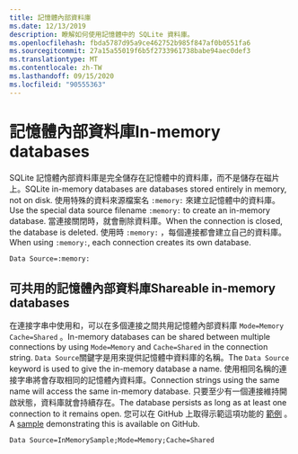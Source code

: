```yaml
---
title: 記憶體內部資料庫
ms.date: 12/13/2019
description: 瞭解如何使用記憶體中的 SQLite 資料庫。
ms.openlocfilehash: fbda5787d95a9ce462752b985f847af0b0551fa6
ms.sourcegitcommit: 27a15a55019f6b5f2733961738babe94aec0def3
ms.translationtype: MT
ms.contentlocale: zh-TW
ms.lasthandoff: 09/15/2020
ms.locfileid: "90555363"
---
```

# <a name="in-memory-databases"></a><span data-ttu-id="9688b-103">記憶體內部資料庫</span><span class="sxs-lookup"><span data-stu-id="9688b-103">In-memory databases</span></span>

<span data-ttu-id="9688b-104">SQLite 記憶體內部資料庫是完全儲存在記憶體中的資料庫，而不是儲存在磁片上。</span><span class="sxs-lookup"><span data-stu-id="9688b-104">SQLite in-memory databases are databases stored entirely in memory, not on disk.</span></span> <span data-ttu-id="9688b-105">使用特殊的資料來源檔案名 `:memory:` 來建立記憶體中的資料庫。</span><span class="sxs-lookup"><span data-stu-id="9688b-105">Use the special data source filename `:memory:` to create an in-memory database.</span></span> <span data-ttu-id="9688b-106">當連接關閉時，就會刪除資料庫。</span><span class="sxs-lookup"><span data-stu-id="9688b-106">When the connection is closed, the database is deleted.</span></span> <span data-ttu-id="9688b-107">使用時 `:memory:` ，每個連接都會建立自己的資料庫。</span><span class="sxs-lookup"><span data-stu-id="9688b-107">When using `:memory:`, each connection creates its own database.</span></span>

```connectionstring
Data Source=:memory:
```

## <a name="shareable-in-memory-databases"></a><span data-ttu-id="9688b-108">可共用的記憶體內部資料庫</span><span class="sxs-lookup"><span data-stu-id="9688b-108">Shareable in-memory databases</span></span>

<span data-ttu-id="9688b-109">在連接字串中使用和，可以在多個連接之間共用記憶體內部資料庫 `Mode=Memory` `Cache=Shared` 。</span><span class="sxs-lookup"><span data-stu-id="9688b-109">In-memory databases can be shared between multiple connections by using `Mode=Memory` and `Cache=Shared` in the connection string.</span></span> <span data-ttu-id="9688b-110">`Data Source`關鍵字是用來提供記憶體中資料庫的名稱。</span><span class="sxs-lookup"><span data-stu-id="9688b-110">The `Data Source` keyword is used to give the in-memory database a name.</span></span> <span data-ttu-id="9688b-111">使用相同名稱的連接字串將會存取相同的記憶體內資料庫。</span><span class="sxs-lookup"><span data-stu-id="9688b-111">Connection strings using the same name will access the same in-memory database.</span></span> <span data-ttu-id="9688b-112">只要至少有一個連接維持開啟狀態，資料庫就會持續存在。</span><span class="sxs-lookup"><span data-stu-id="9688b-112">The database persists as long as at least one connection to it remains open.</span></span> <span data-ttu-id="9688b-113">您可以在 GitHub 上取得示範這項功能的 [範例](https://github.com/dotnet/docs/blob/master/samples/snippets/standard/data/sqlite/InMemorySample/Program.cs) 。</span><span class="sxs-lookup"><span data-stu-id="9688b-113">A [sample](https://github.com/dotnet/docs/blob/master/samples/snippets/standard/data/sqlite/InMemorySample/Program.cs) demonstrating this is available on GitHub.</span></span>

```connectionstring
Data Source=InMemorySample;Mode=Memory;Cache=Shared
```
